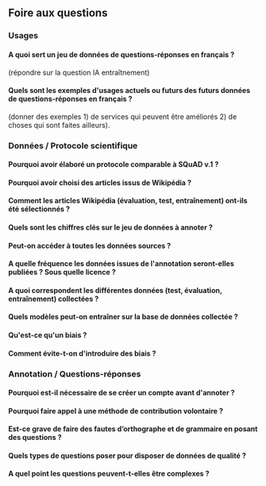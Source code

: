 ## Foire aux questions

### Usages

#### A quoi sert un jeu de données de questions-réponses en français ?
(répondre sur la question IA entraîtnement)

#### Quels sont les exemples d'usages actuels ou futurs des futurs données de questions-réponses en français ?
(donner des exemples 1) de services qui peuvent être améliorés 2) de choses qui sont faites ailleurs).

### Données / Protocole scientifique

#### Pourquoi avoir élaboré un protocole comparable à SQuAD v.1 ?

#### Pourquoi avoir choisi des articles issus de Wikipédia ?

#### Comment les articles Wikipédia (évaluation, test, entraînement) ont-ils été sélectionnés ?

#### Quels sont les chiffres clés sur le jeu de données à annoter ?

#### Peut-on accéder à toutes les données sources ?

#### A quelle fréquence les données issues de l'annotation seront-elles publiées ? Sous quelle licence ?

#### A quoi correspondent les différentes données (test, évaluation, entraînement) collectées ?

#### Quels modèles peut-on entraîner sur la base de données collectée ?

#### Qu'est-ce qu'un biais ?

#### Comment évite-t-on d'introduire des biais ?

### Annotation / Questions-réponses

#### Pourquoi est-il nécessaire de se créer un compte avant d'annoter ?

#### Pourquoi faire appel à une méthode de contribution volontaire ?

#### Est-ce grave de faire des fautes d’orthographe et de grammaire en posant des questions ?

#### Quels types de questions poser pour disposer de données de qualité ?

#### A quel point les questions peuvent-t-elles être complexes ?
